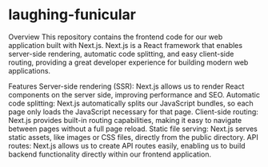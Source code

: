 # laughing-funicular
Overview
This repository contains the frontend code for our web application built with Next.js. Next.js is a React framework that enables server-side rendering, automatic code splitting, and easy client-side routing, providing a great developer experience for building modern web applications.

Features
Server-side rendering (SSR): Next.js allows us to render React components on the server side, improving performance and SEO.
Automatic code splitting: Next.js automatically splits our JavaScript bundles, so each page only loads the JavaScript necessary for that page.
Client-side routing: Next.js provides built-in routing capabilities, making it easy to navigate between pages without a full page reload.
Static file serving: Next.js serves static assets, like images or CSS files, directly from the public directory.
API routes: Next.js allows us to create API routes easily, enabling us to build backend functionality directly within our frontend application.

